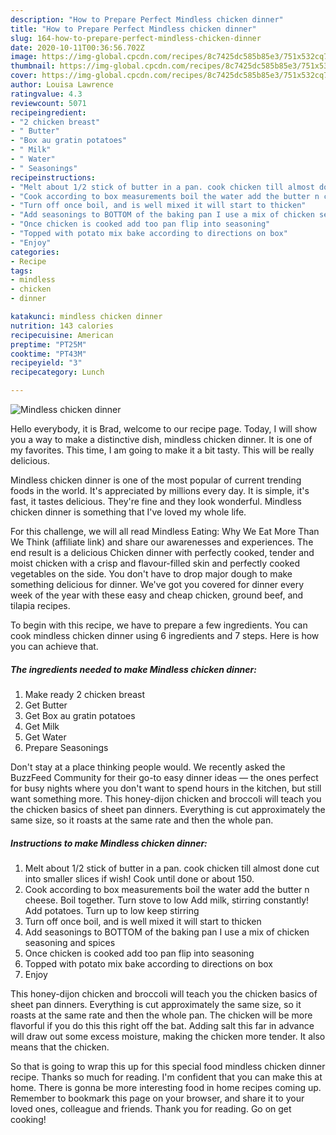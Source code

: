 ```yaml
---
description: "How to Prepare Perfect Mindless chicken dinner"
title: "How to Prepare Perfect Mindless chicken dinner"
slug: 164-how-to-prepare-perfect-mindless-chicken-dinner
date: 2020-10-11T00:36:56.702Z
image: https://img-global.cpcdn.com/recipes/8c7425dc585b85e3/751x532cq70/mindless-chicken-dinner-recipe-main-photo.jpg
thumbnail: https://img-global.cpcdn.com/recipes/8c7425dc585b85e3/751x532cq70/mindless-chicken-dinner-recipe-main-photo.jpg
cover: https://img-global.cpcdn.com/recipes/8c7425dc585b85e3/751x532cq70/mindless-chicken-dinner-recipe-main-photo.jpg
author: Louisa Lawrence
ratingvalue: 4.3
reviewcount: 5071
recipeingredient:
- "2 chicken breast"
- " Butter"
- "Box au gratin potatoes"
- " Milk"
- " Water"
- " Seasonings"
recipeinstructions:
- "Melt about 1/2 stick of butter in a pan. cook chicken till almost done cut into smaller slices if wish! Cook until done or about 150."
- "Cook according to box measurements boil the water add the butter n cheese. Boil together. Turn stove to low Add milk, stirring constantly! Add potatoes. Turn up to low keep stirring"
- "Turn off once boil, and is well mixed it will start to thicken"
- "Add seasonings to BOTTOM of the baking pan I use a mix of chicken seasoning and spices"
- "Once chicken is cooked add too pan flip into seasoning"
- "Topped with potato mix bake according to directions on box"
- "Enjoy"
categories:
- Recipe
tags:
- mindless
- chicken
- dinner

katakunci: mindless chicken dinner 
nutrition: 143 calories
recipecuisine: American
preptime: "PT25M"
cooktime: "PT43M"
recipeyield: "3"
recipecategory: Lunch

---
```



![Mindless chicken dinner](https://img-global.cpcdn.com/recipes/8c7425dc585b85e3/751x532cq70/mindless-chicken-dinner-recipe-main-photo.jpg)

Hello everybody, it is Brad, welcome to our recipe page. Today, I will show you a way to make a distinctive dish, mindless chicken dinner. It is one of my favorites. This time, I am going to make it a bit tasty. This will be really delicious.

Mindless chicken dinner is one of the most popular of current trending foods in the world. It's appreciated by millions every day. It is simple, it's fast, it tastes delicious. They're fine and they look wonderful. Mindless chicken dinner is something that I've loved my whole life.

For this challenge, we will all read Mindless Eating: Why We Eat More Than We Think (affiliate link) and share our awarenesses and experiences. The end result is a delicious Chicken dinner with perfectly cooked, tender and moist chicken with a crisp and flavour-filled skin and perfectly cooked vegetables on the side. You don&#39;t have to drop major dough to make something delicious for dinner. We&#39;ve got you covered for dinner every week of the year with these easy and cheap chicken, ground beef, and tilapia recipes.


To begin with this recipe, we have to prepare a few ingredients. You can cook mindless chicken dinner using 6 ingredients and 7 steps. Here is how you can achieve that.

<!--inarticleads1-->

##### The ingredients needed to make Mindless chicken dinner:

1. Make ready 2 chicken breast
1. Get  Butter
1. Get Box au gratin potatoes
1. Get  Milk
1. Get  Water
1. Prepare  Seasonings


Don&#39;t stay at a place thinking people would. We recently asked the BuzzFeed Community for their go-to easy dinner ideas — the ones perfect for busy nights where you don&#39;t want to spend hours in the kitchen, but still want something more. This honey-dijon chicken and broccoli will teach you the chicken basics of sheet pan dinners. Everything is cut approximately the same size, so it roasts at the same rate and then the whole pan. 

<!--inarticleads2-->

##### Instructions to make Mindless chicken dinner:

1. Melt about 1/2 stick of butter in a pan. cook chicken till almost done cut into smaller slices if wish! Cook until done or about 150.
1. Cook according to box measurements boil the water add the butter n cheese. Boil together. Turn stove to low Add milk, stirring constantly! Add potatoes. Turn up to low keep stirring
1. Turn off once boil, and is well mixed it will start to thicken
1. Add seasonings to BOTTOM of the baking pan I use a mix of chicken seasoning and spices
1. Once chicken is cooked add too pan flip into seasoning
1. Topped with potato mix bake according to directions on box
1. Enjoy


This honey-dijon chicken and broccoli will teach you the chicken basics of sheet pan dinners. Everything is cut approximately the same size, so it roasts at the same rate and then the whole pan. The chicken will be more flavorful if you do this this right off the bat. Adding salt this far in advance will draw out some excess moisture, making the chicken more tender. It also means that the chicken. 

So that is going to wrap this up for this special food mindless chicken dinner recipe. Thanks so much for reading. I'm confident that you can make this at home. There is gonna be more interesting food in home recipes coming up. Remember to bookmark this page on your browser, and share it to your loved ones, colleague and friends. Thank you for reading. Go on get cooking!
